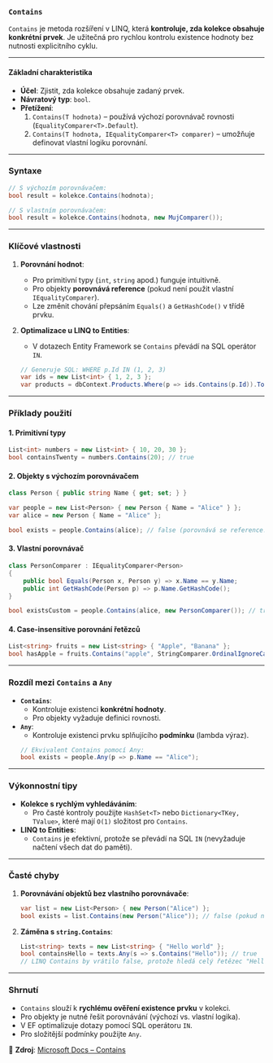 ﻿
### **`Contains`** 

`Contains` je metoda rozšíření v LINQ, která **kontroluje, zda kolekce obsahuje konkrétní prvek**. Je užitečná pro rychlou kontrolu existence hodnoty bez nutnosti explicitního cyklu.

---

#### **Základní charakteristika**  

- **Účel**: Zjistit, zda kolekce obsahuje zadaný prvek.  
- **Návratový typ**: `bool`.  
- **Přetížení**:  
  1. `Contains(T hodnota)` – používá výchozí porovnávač rovnosti (`EqualityComparer<T>.Default`).  
  2. `Contains(T hodnota, IEqualityComparer<T> comparer)` – umožňuje definovat vlastní logiku porovnání.  

---

### **Syntaxe**  

```csharp
// S výchozím porovnávačem:
bool result = kolekce.Contains(hodnota);

// S vlastním porovnávačem:
bool result = kolekce.Contains(hodnota, new MujComparer());
```

---

### **Klíčové vlastnosti**  

1. **Porovnání hodnot**:  
   - Pro primitivní typy (`int`, `string` apod.) funguje intuitivně.  
   - Pro objekty **porovnává reference** (pokud není použit vlastní `IEqualityComparer`).  
   - Lze změnit chování přepsáním `Equals()` a `GetHashCode()` v třídě prvku.  

2. **Optimalizace u LINQ to Entities**:  
   - V dotazech Entity Framework se `Contains` převádí na SQL operátor `IN`.  
   ```csharp
   // Generuje SQL: WHERE p.Id IN (1, 2, 3)
   var ids = new List<int> { 1, 2, 3 };
   var products = dbContext.Products.Where(p => ids.Contains(p.Id)).ToList();
   ```

---

### **Příklady použití**  

#### **1. Primitivní typy**  

```csharp
List<int> numbers = new List<int> { 10, 20, 30 };
bool containsTwenty = numbers.Contains(20); // true
```

#### **2. Objekty s výchozím porovnávačem**  

```csharp
class Person { public string Name { get; set; } }

var people = new List<Person> { new Person { Name = "Alice" } };
var alice = new Person { Name = "Alice" };

bool exists = people.Contains(alice); // false (porovnává se reference!)
```

#### **3. Vlastní porovnávač**  

```csharp
class PersonComparer : IEqualityComparer<Person>
{
    public bool Equals(Person x, Person y) => x.Name == y.Name;
    public int GetHashCode(Person p) => p.Name.GetHashCode();
}

bool existsCustom = people.Contains(alice, new PersonComparer()); // true
```

#### **4. Case-insensitive porovnání řetězců**  

```csharp
List<string> fruits = new List<string> { "Apple", "Banana" };
bool hasApple = fruits.Contains("apple", StringComparer.OrdinalIgnoreCase); // true
```

---

### **Rozdíl mezi `Contains` a `Any`**  

- **`Contains`**:  
  - Kontroluje existenci **konkrétní hodnoty**.  
  - Pro objekty vyžaduje definici rovnosti.  
- **`Any`**:  
  - Kontroluje existenci prvku splňujícího **podmínku** (lambda výraz).  
  ```csharp
  // Ekvivalent Contains pomocí Any:
  bool exists = people.Any(p => p.Name == "Alice");
  ```

---

### **Výkonnostní tipy**  

- **Kolekce s rychlým vyhledáváním**:  
  - Pro časté kontroly použijte `HashSet<T>` nebo `Dictionary<TKey, TValue>`, které mají `O(1)` složitost pro `Contains`.  
- **LINQ to Entities**:  
  - `Contains` je efektivní, protože se převádí na SQL `IN` (nevyžaduje načtení všech dat do paměti).  

---

### **Časté chyby**  

1. **Porovnávání objektů bez vlastního porovnávače**:  
   ```csharp
   var list = new List<Person> { new Person("Alice") };
   bool exists = list.Contains(new Person("Alice")); // false (pokud není přepsán Equals)
   ```

2. **Záměna s `string.Contains`**:  
   ```csharp
   List<string> texts = new List<string> { "Hello world" };
   bool containsHello = texts.Any(s => s.Contains("Hello")); // true
   // LINQ Contains by vrátilo false, protože hledá celý řetězec "Hello"!
   ```

---

### **Shrnutí**  

- `Contains` slouží k **rychlému ověření existence prvku** v kolekci.  
- Pro objekty je nutné řešit porovnávání (výchozí vs. vlastní logika).  
- V EF optimalizuje dotazy pomocí SQL operátoru `IN`.  
- Pro složitější podmínky použijte `Any`.  

📖 **Zdroj**: [Microsoft Docs – Contains](https://learn.microsoft.com/cs-cz/dotnet/api/system.linq.enumerable.contains)
